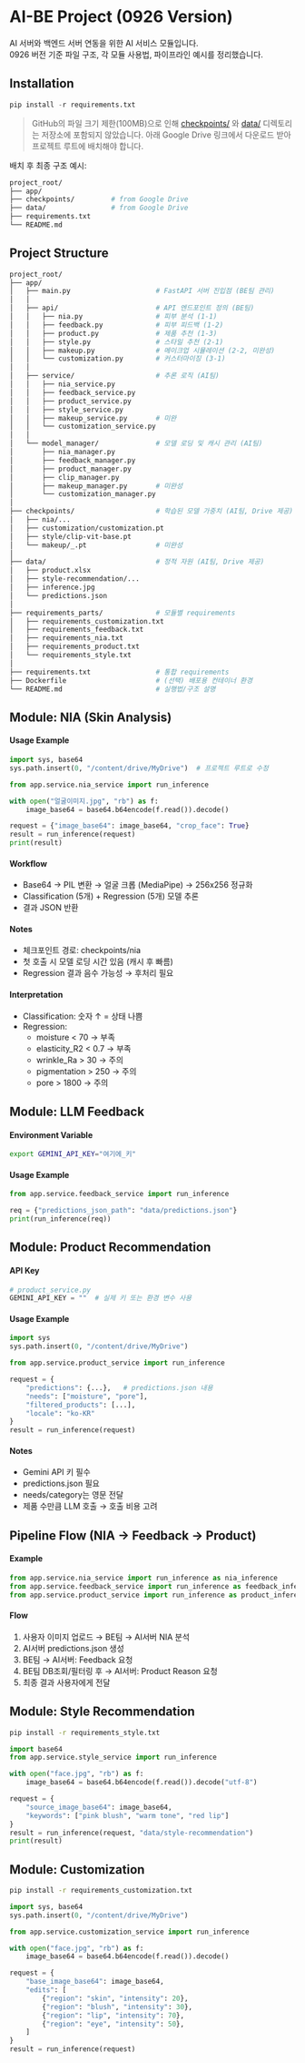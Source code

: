 # AI-BE Project (0926 Version)

AI 서버와 백엔드 서버 연동을 위한 AI 서비스 모듈입니다.  
0926 버전 기준 파일 구조, 각 모듈 사용법, 파이프라인 예시를 정리했습니다.


## Installation
```python
pip install -r requirements.txt
```
> GitHub의 파일 크기 제한(100MB)으로 인해 [checkpoints/](https://drive.google.com/drive/folders/1NLY7QJuLbwZaZUeSBRGEyPdA_irSyelO?usp=sharing) 와 [data/](https://drive.google.com/drive/folders/1o12-FR_m8ddtWtmll3r0lQ3KAptRZEpz?usp=sharing) 디렉토리는 저장소에 포함되지 않았습니다.
아래 Google Drive 링크에서 다운로드 받아 프로젝트 루트에 배치해야 합니다.

배치 후 최종 구조 예시:
```bash
project_root/
├── app/
├── checkpoints/         # from Google Drive
├── data/                # from Google Drive
├── requirements.txt
└── README.md
```


## Project Structure
```bash
project_root/
├── app/                         
│   ├── main.py                     # FastAPI 서버 진입점 (BE팀 관리)
│   │
│   ├── api/                        # API 엔드포인트 정의 (BE팀)
│   │   ├── nia.py                  # 피부 분석 (1-1)
│   │   ├── feedback.py             # 피부 피드백 (1-2)
│   │   ├── product.py              # 제품 추천 (1-3)
│   │   ├── style.py                # 스타일 추천 (2-1)
│   │   ├── makeup.py               # 메이크업 시뮬레이션 (2-2, 미완성)
│   │   └── customization.py        # 커스터마이징 (3-1)
│   │
│   ├── service/                    # 추론 로직 (AI팀)
│   │   ├── nia_service.py
│   │   ├── feedback_service.py
│   │   ├── product_service.py
│   │   ├── style_service.py
│   │   ├── makeup_service.py       # 미완
│   │   └── customization_service.py
│   │
│   └── model_manager/              # 모델 로딩 및 캐시 관리 (AI팀)
│       ├── nia_manager.py
│       ├── feedback_manager.py
│       ├── product_manager.py
│       ├── clip_manager.py        
│       ├── makeup_manager.py       # 미완성 
│       └── customization_manager.py
│
├── checkpoints/                    # 학습된 모델 가중치 (AI팀, Drive 제공)
│   ├── nia/...
│   ├── customization/customization.pt
│   ├── style/clip-vit-base.pt
│   └── makeup/_.pt                 # 미완성
│
├── data/                           # 정적 자원 (AI팀, Drive 제공)
│   ├── product.xlsx
│   ├── style-recommendation/...
│   ├── inference.jpg
│   └── predictions.json
│
├── requirements_parts/             # 모듈별 requirements 
│   ├── requirements_customization.txt
│   ├── requirements_feedback.txt    
│   ├── requirements_nia.txt    
│   ├── requirements_product.txt    
│   └── requirements_style.txt       
│
├── requirements.txt                # 통합 requirements 
├── Dockerfile                      # (선택) 배포용 컨테이너 환경
└── README.md                       # 실행법/구조 설명
```


## Module: NIA (Skin Analysis)
#### Usage Example
```python
import sys, base64
sys.path.insert(0, "/content/drive/MyDrive")  # 프로젝트 루트로 수정

from app.service.nia_service import run_inference

with open("얼굴이미지.jpg", "rb") as f:
    image_base64 = base64.b64encode(f.read()).decode()

request = {"image_base64": image_base64, "crop_face": True}
result = run_inference(request)
print(result)
```


#### Workflow
- Base64 → PIL 변환 → 얼굴 크롭 (MediaPipe) → 256x256 정규화
- Classification (5개) + Regression (5개) 모델 추론
- 결과 JSON 반환

#### Notes
- 체크포인트 경로: checkpoints/nia
- 첫 호출 시 모델 로딩 시간 있음 (캐시 후 빠름)
- Regression 결과 음수 가능성 → 후처리 필요

#### Interpretation
- Classification: 숫자 ↑ = 상태 나쁨
- Regression:
    - moisture < 70 → 부족
    - elasticity_R2 < 0.7 → 부족
    - wrinkle_Ra > 30 → 주의
    - pigmentation > 250 → 주의
    - pore > 1800 → 주의


## Module: LLM Feedback
#### Environment Variable
```bash
export GEMINI_API_KEY="여기에_키"
```
#### Usage Example
```python
from app.service.feedback_service import run_inference

req = {"predictions_json_path": "data/predictions.json"}
print(run_inference(req))
```


## Module: Product Recommendation
#### API Key
```python
# product_service.py
GEMINI_API_KEY = ""  # 실제 키 또는 환경 변수 사용
```

#### Usage Example
```python
import sys
sys.path.insert(0, "/content/drive/MyDrive")

from app.service.product_service import run_inference

request = {
    "predictions": {...},   # predictions.json 내용
    "needs": ["moisture", "pore"],
    "filtered_products": [...],
    "locale": "ko-KR"
}
result = run_inference(request)
```

#### Notes
- Gemini API 키 필수
- predictions.json 필요
- needs/category는 영문 전달
- 제품 수만큼 LLM 호출 → 호출 비용 고려


## Pipeline Flow (NIA → Feedback → Product)
#### Example
```python
from app.service.nia_service import run_inference as nia_inference
from app.service.feedback_service import run_inference as feedback_inference
from app.service.product_service import run_inference as product_inference
```

#### Flow
1. 사용자 이미지 업로드 → BE팀 → AI서버 NIA 분석
2. AI서버 predictions.json 생성
3. BE팀 → AI서버: Feedback 요청
4. BE팀 DB조회/필터링 후 → AI서버: Product Reason 요청
5. 최종 결과 사용자에게 전달


## Module: Style Recommendation
```bash
pip install -r requirements_style.txt
```
```python
import base64
from app.service.style_service import run_inference

with open("face.jpg", "rb") as f:
    image_base64 = base64.b64encode(f.read()).decode("utf-8")

request = {
    "source_image_base64": image_base64,
    "keywords": ["pink blush", "warm tone", "red lip"]
}
result = run_inference(request, "data/style-recommendation")
print(result)
```


## Module: Customization
```bash
pip install -r requirements_customization.txt
```
```python
import sys, base64
sys.path.insert(0, "/content/drive/MyDrive")

from app.service.customization_service import run_inference

with open("face.jpg", "rb") as f:
    image_base64 = base64.b64encode(f.read()).decode()

request = {
    "base_image_base64": image_base64,
    "edits": [
        {"region": "skin", "intensity": 20},
        {"region": "blush", "intensity": 30},
        {"region": "lip", "intensity": 70},
        {"region": "eye", "intensity": 50},
    ]
}
result = run_inference(request)
```
